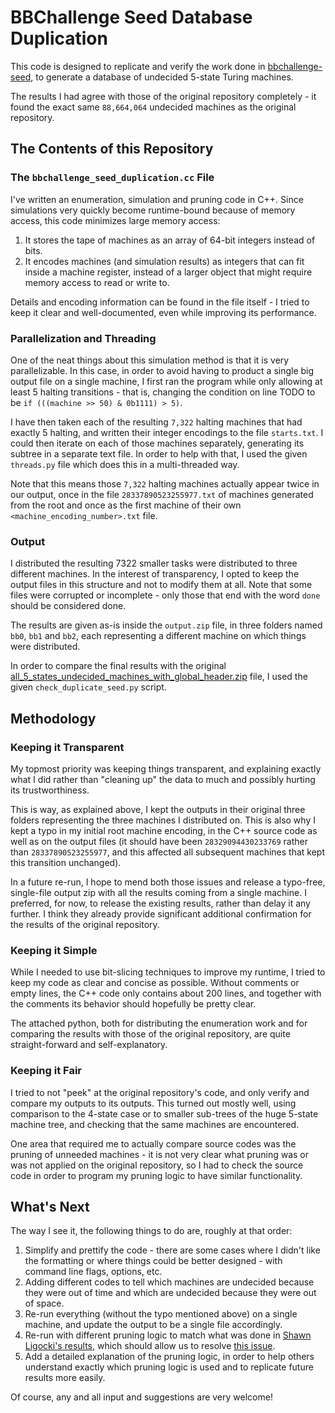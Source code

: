 # BBChallenge Seed Database Duplication

This code is designed to replicate and verify the work done in [bbchallenge-seed](https://github.com/bbchallenge/bbchallenge-seed), to generate a database of undecided 5-state Turing machines.

The results I had agree with those of the original repository completely - it found the exact same `88,664,064` undecided machines as the original repository.

## The Contents of this Repository

### The `bbchallenge_seed_duplication.cc` File

I've written an enumeration, simulation and pruning code in C++. Since simulations very quickly become runtime-bound because of memory access, this code minimizes large memory access:

1. It stores the tape of machines as an array of 64-bit integers instead of bits.
2. It encodes machines (and simulation results) as integers that can fit inside a machine register, instead of a larger object that might require memory access to read or write to.

Details and encoding information can be found in the file itself - I tried to keep it clear and well-documented, even while improving its performance.

### Parallelization and Threading

One of the neat things about this simulation method is that it is very parallelizable. In this case, in order to avoid having to product a single big output file on  a single machine, I first ran the program while only allowing at least 5 halting transitions - that is, changing the condition on line TODO to be `if (((machine >> 50) & 0b1111) > 5)`.

I have then taken each of the resulting `7,322` halting machines that had exactly 5 halting, and written their integer encodings to the file `starts.txt`. I could then iterate on each of those machines separately, generating its subtree in a separate text file. In order to help with that, I used the given `threads.py` file which does this in a multi-threaded way.

Note that this means those `7,322` halting machines actually appear twice in our output, once in the file `28337890523255977.txt` of machines generated from the root and once as the first machine of their own `<machine_encoding_number>.txt` file.

### Output

I distributed the resulting 7322 smaller tasks were distributed to three different machines. In the interest of transparency, I opted to keep the output files in this structure and not to modify them at all. Note that some files were corrupted or incomplete - only those that end with the word `done` should be considered done.

The results are given as-is inside the `output.zip` file, in three folders named `bb0`, `bb1` and `bb2`, each representing a different machine on which things were distributed.

In order to compare the final results with the original [all_5_states_undecided_machines_with_global_header.zip](https://dna.hamilton.ie/tsterin/all_5_states_undecided_machines_with_global_header.zip) file, I used the given `check_duplicate_seed.py` script.

## Methodology

### Keeping it Transparent

My topmost priority was keeping things transparent, and explaining exactly what I did rather than "cleaning up" the data to much and possibly hurting its trustworthiness.

This is way, as explained above, I kept the outputs in their original three folders representing the three machines I distributed on. This is also why I kept a typo in my initial root machine encoding, in the C++ source code as well as on the output files (it should have been `28329094430233769` rather than `28337890523255977`, and this affected all subsequent machines that kept this transition unchanged).

In a future re-run, I hope to mend both those issues and release a typo-free, single-file output zip with all the results coming from a single machine. I preferred, for now, to release the existing results, rather than delay it any further. I think they already provide significant additional confirmation for the results of the original repository.

### Keeping it Simple

While I needed to use bit-slicing techniques to improve my runtime, I tried to keep my code as clear and concise as possible. Without comments or empty lines, the C++ code only contains about 200 lines, and together with the comments its behavior should hopefully be pretty clear.

The attached python, both for distributing the enumeration work and for comparing the results with those of the original repository, are quite straight-forward and self-explanatory.

### Keeping it Fair

I tried to not "peek" at the original repository's code, and only verify and compare my outputs to its outputs. This turned out mostly well, using comparison to the 4-state case or to smaller sub-trees of the huge 5-state machine tree, and checking that the same machines are encountered.

One area that required me to actually compare source codes was the pruning of unneeded machines - it is not very clear what pruning was or was not applied on the original repository, so I had to check the source code in order to program my pruning logic to have similar functionality.

## What's Next

The way I see it, the following things to do are, roughly at that order:

1. Simplify and prettify the code - there are some cases where I didn't like the formatting or where things could be better designed - with command line flags, options, etc.
2. Adding different codes to tell which machines are undecided because they were out of time and which are undecided because they were out of space.
3. Re-run everything (without the typo mentioned above) on a single machine, and update the output to be a single file accordingly.
4. Re-run with different pruning logic to match what was done in [Shawn Ligocki's results](https://github.com/sligocki/busy-beaver-data), which should allow us to resolve [this issue](https://github.com/bbchallenge/bbchallenge-seed/issues/2).
5. Add a detailed explanation of the pruning logic, in order to help others understand exactly which pruning logic is used and to replicate future results more easily.

Of course, any and all input and suggestions are very welcome!
